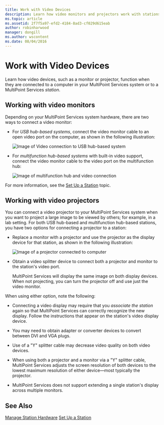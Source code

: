 ```yaml
---
title: Work with Video Devices
description: Learn how video monitors and projectors work with stations in MultiPoint Services
ms.topic: article
ms.assetid: 2f7f5a97-efd2-4184-8ad3-cf029d615eab
author: robinharwood
manager: dongill
ms.author: wscontent
ms.date: 08/04/2016
---
```

# Work with Video Devices
Learn how video devices, such as a monitor or projector, function when they are connected to a computer in your MultiPoint Services system or to a MultiPoint Services *station*.

## Working with video monitors
Depending on your MultiPoint Services system hardware, there are two ways to connect a video monitor:

-   For *USB hub-based systems*, connect the video monitor cable to an open video port on the computer, as shown in the following illustration:

    ![Image of Video connection to USB hub-based system](./media/WMSVideoConnection.gif)

-   For *multifunction hub-based systems* with built-in video support, connect the video monitor cable to the video port on the multifunction hub:

    ![Image of multifunction hub and video connection](./media/WMSMultifunctionHubVideoConnection.gif)

For more information, see the [Set Up a Station](Set-Up-a-Station.md) topic.

## Working with video projectors
You can connect a video projector to your MultiPoint Services system when you want to project a large image to be viewed by others; for example, in a lab setting. For both USB hub-based and multifunction hub-based stations, you have two options for connecting a projector to a station:

-   Replace a monitor with a projector and use the projector as the display device for that station, as shown in the following illustration:

    ![Image of a projector connected to computer](./media/WMSVideoProjectorConnection.gif)

-   Obtain a video splitter device to connect both a projector and monitor to the station's video port.

    MultiPoint Services will display the same image on both display devices. When not projecting, you can turn the projector off and use just the video monitor.

When using either option, note the following:

-   Connecting a video display may require that you *associate the station* again so that MultiPoint Services can correctly recognize the new display. Follow the instructions that appear on the station's video display device.

-   You may need to obtain adapter or converter devices to convert between DVI and VGA plugs.

-   Use of a "Y" splitter cable may decrease video quality on both video devices.

-   When using both a projector and a monitor via a "Y" splitter cable, MultiPoint Services adjusts the screen resolution of both devices to the lowest maximum resolution of either device—most typically the projector.

-   MultiPoint Services does not support extending a single station's display across multiple monitors.

## See Also
[Manage Station Hardware](Manage-Station-Hardware.md)
[Set Up a Station](Set-Up-a-Station.md)